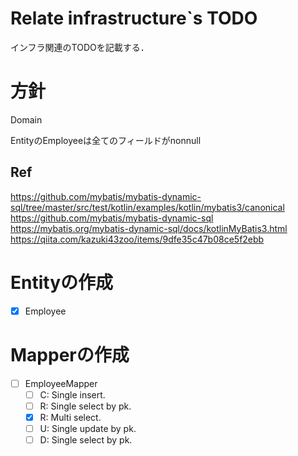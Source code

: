 # Relate infrastructure`s TODO
インフラ関連のTODOを記載する．

# 方針
Domain

EntityのEmployeeは全てのフィールドがnonnull

## Ref
https://github.com/mybatis/mybatis-dynamic-sql/tree/master/src/test/kotlin/examples/kotlin/mybatis3/canonical
https://github.com/mybatis/mybatis-dynamic-sql
https://mybatis.org/mybatis-dynamic-sql/docs/kotlinMyBatis3.html
https://qiita.com/kazuki43zoo/items/9dfe35c47b08ce5f2ebb
# Entityの作成
- [x] Employee
# Mapperの作成
- [ ] EmployeeMapper
  - [ ] C: Single insert.
  - [ ] R: Single select by pk.
  - [x] R: Multi select.
  - [ ] U: Single update by pk.
  - [ ] D: Single select by pk.
